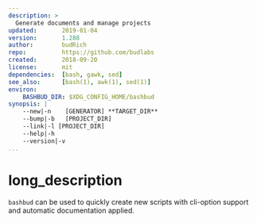 ```yaml
---
description: >
  Generate documents and manage projects
updated:       2019-01-04
version:       1.288
author:        budRich
repo:          https://github.com/budlabs
created:       2018-09-20
license:       mit
dependencies:  [bash, gawk, sed]
see_also:      [bash(1), awk(1), sed(1)]
environ:
    BASHBUD_DIR: $XDG_CONFIG_HOME/bashbud
synopsis: |
    --new|-n    [GENERATOR] **TARGET_DIR**
    --bump|-b   [PROJECT_DIR]
    --link|-l [PROJECT_DIR]
    --help|-h
    --version|-v
...
```


# long_description

`bashbud` can be used to quickly create new scripts with cli-option support and automatic documentation applied.
